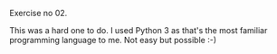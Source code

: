 Exercise no 02.


This was a hard one to do. I used Python 3 as that's the most familiar programming language to me.
Not easy but possible :-)
